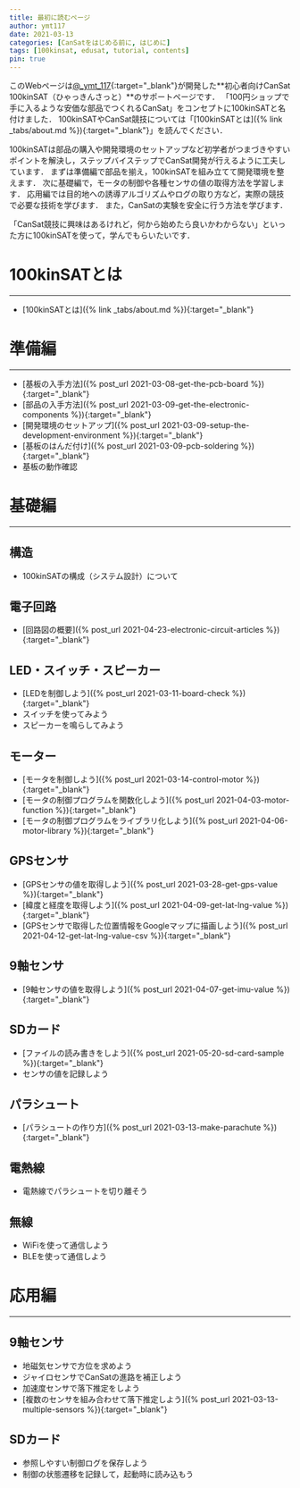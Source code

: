 ```yaml
---
title: 最初に読むページ
author: ymt117
date: 2021-03-13
categories: [CanSatをはじめる前に, はじめに]
tags: [100kinsat, edusat, tutorial, contents]
pin: true
---
```


<style>
.post-content h2::before {
  font-family: "Font Awesome 5 Free";
  font-weight: 900;
  color: #a9a9a9;
  content: '\f135\0020\0020'; /* https://fontawesome.com/icons/rocket?style=solid */
}
</style>

このWebページは[@_ymt_117](https://twitter.com/_ymt_117){:target="_blank"}が開発した**初心者向けCanSat 100kinSAT（ひゃっきんさっと）**のサポートページです．
「100円ショップで手に入るような安価な部品でつくれるCanSat」をコンセプトに100kinSATと名付けました．
100kinSATやCanSat競技については「[100kinSATとは]({% link _tabs/about.md %}){:target="_blank"}」を読んでください．

100kinSATは部品の購入や開発環境のセットアップなど初学者がつまづきやすいポイントを解決し，ステップバイステップでCanSat開発が行えるように工夫しています．
まずは準備編で部品を揃え，100kinSATを組み立てて開発環境を整えます．
次に基礎編で，モータの制御や各種センサの値の取得方法を学習します．
応用編では目的地への誘導アルゴリズムやログの取り方など，実際の競技で必要な技術を学びます．
また，CanSatの実験を安全に行う方法を学びます．

「CanSat競技に興味はあるけれど，何から始めたら良いかわからない」といった方に100kinSATを使って，学んでもらいたいです．

# 100kinSATとは
---

- [100kinSATとは]({% link _tabs/about.md %}){:target="_blank"}

# 準備編
---

- [基板の入手方法]({% post_url 2021-03-08-get-the-pcb-board %}){:target="_blank"}
- [部品の入手方法]({% post_url 2021-03-09-get-the-electronic-components %}){:target="_blank"}
- [開発環境のセットアップ]({% post_url 2021-03-09-setup-the-development-environment %}){:target="_blank"}
- [基板のはんだ付け]({% post_url 2021-03-09-pcb-soldering %}){:target="_blank"}
- 基板の動作確認

# 基礎編
---

## 構造

- 100kinSATの構成（システム設計）について

## 電子回路
- [回路図の概要]({% post_url 2021-04-23-electronic-circuit-articles %}){:target="_blank"}

## LED・スイッチ・スピーカー

- [LEDを制御しよう]({% post_url 2021-03-11-board-check %}){:target="_blank"}
- スイッチを使ってみよう
- スピーカーを鳴らしてみよう

## モーター

- [モータを制御しよう]({% post_url 2021-03-14-control-motor %}){:target="_blank"}
- [モータの制御プログラムを関数化しよう]({% post_url 2021-04-03-motor-function %}){:target="_blank"}
- [モータの制御プログラムをライブラリ化しよう]({% post_url 2021-04-06-motor-library %}){:target="_blank"}

## GPSセンサ

- [GPSセンサの値を取得しよう]({% post_url 2021-03-28-get-gps-value %}){:target="_blank"}
- [緯度と経度を取得しよう]({% post_url 2021-04-09-get-lat-lng-value %}){:target="_blank"}
- [GPSセンサで取得した位置情報をGoogleマップに描画しよう]({% post_url 2021-04-12-get-lat-lng-value-csv %}){:target="_blank"}

## 9軸センサ

- [9軸センサの値を取得しよう]({% post_url 2021-04-07-get-imu-value %}){:target="_blank"}

## SDカード

- [ファイルの読み書きをしよう]({% post_url 2021-05-20-sd-card-sample %}){:target="_blank"}
- センサの値を記録しよう

## パラシュート

- [パラシュートの作り方]({% post_url 2021-03-13-make-parachute %}){:target="_blank"}

## 電熱線

- 電熱線でパラシュートを切り離そう

## 無線

- WiFiを使って通信しよう
- BLEを使って通信しよう

# 応用編
---

## 9軸センサ

- 地磁気センサで方位を求めよう
- ジャイロセンサでCanSatの進路を補正しよう
- 加速度センサで落下推定をしよう
- [複数のセンサを組み合わせて落下推定しよう]({% post_url 2021-03-13-multiple-sensors %}){:target="_blank"}

## SDカード

- 参照しやすい制御ログを保存しよう
- 制御の状態遷移を記録して，起動時に読み込もう
